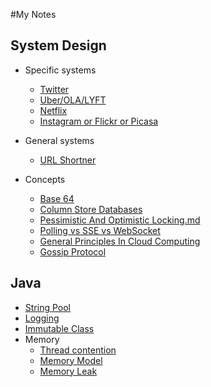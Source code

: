 
#My Notes


## System Design

- Specific systems
  - [Twitter](twitter/twitter.md)
  - [Uber/OLA/LYFT](uber/uber.md)
  - [Netflix](netflix/netflix.md)
  - [Instagram or Flickr or Picasa](instagram/Instagram.md)


- General systems
  - [URL Shortner](tiny-url/tiny-url.md)

- Concepts
  - [Base 64](terminologies/Base-64.md)
  - [Column Store Databases](terminologies/column-store-databases.md)
  - [Pessimistic And Optimistic Locking.md](terminologies/Pessimistic-And-Optimistic-Locking.md)
  - [Polling vs SSE vs WebSocket](terminologies/Polling-vs-SSE-vs-WebSocket.md)
  - [General Principles In Cloud Computing](terminologies/General-Principles-In-Cloud-Computing.md)
  - [Gossip Protocol](terminologies/gossip-protocol.md)

## Java
- [String Pool](java/StringPool.md)
- [Logging](java/logging.md)
- [Immutable Class](java/Java-Immutable-Class.md)
- Memory
  - [Thread contention](java/memory/Thread-contention.md)
  - [Memory Model](java/memory/MemoryModel.md)
  - [Memory Leak](java/memory/MemoryLeak.md)


